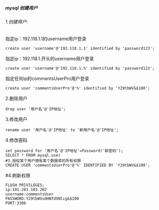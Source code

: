 ##### mysql 创建用户

###### 1.创建用户:

 指定ip：192.118.1.1的username用户登录

```
create user 'username'@'192.118.1.1' identified by 'password123';
```
指定ip：192.118.1.开头的username用户登录

```
create user 'username'@'192.118.1.%' identified by 'password123';
```
指定任何ip的commentsUserPro用户登录

```
create user 'commentsUserPro'@'%' identified by 'Y29tbWV&$100';
```
2.删除用户

```
drop user '用户名'@'IP地址';
```

3.修改用户
```
rename user '用户名'@'IP地址' to '新用户名'@'IP地址';
```
4.修改密码
```
set password for '用户名'@'IP地址'=Password('新密码');
SELECT * FROM mysql.user
#3.授权某个用户拥有某个数据库的所有权限
CREATE USER 'commentsUserPro'@'%' IDENTIFIED BY 'Y29tbWV&$100'; 
```
#4.刷新权限
```
FLUSH PRIVILEGES;
ip:101.201.103.202
username:commentsUser
PASSWORD:Y29tbWVudHNfdXNlcg&$100
PORT:3306
```